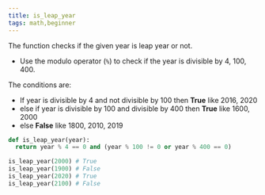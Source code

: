 ```yaml
---
title: is_leap_year
tags: math,beginner
---
```


The function checks if the given year is leap year or not.

- Use the modulo operator (`%`) to check if the year is divisible by 4, 100, 400.

The conditions are:
- If year is divisible by 4 and not divisible by 100 then **True** like 2016, 2020
- else if year is divisible by 100 and divisible by 400 then **True** like 1600, 2000
- else **False** like 1800, 2010, 2019

```py
def is_leap_year(year):
  return year % 4 == 0 and (year % 100 != 0 or year % 400 == 0)
```

```py
is_leap_year(2000) # True
is_leap_year(1900) # False
is_leap_year(2020) # True
is_leap_year(2100) # False
```

